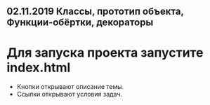 ## 02.11.2019 Классы, прототип объекта, Функции-обёртки, декораторы

# Для запуска проекта запустите index.html
- Кнопки открывают описание темы.  
- Ссылки открывают условия задач.  